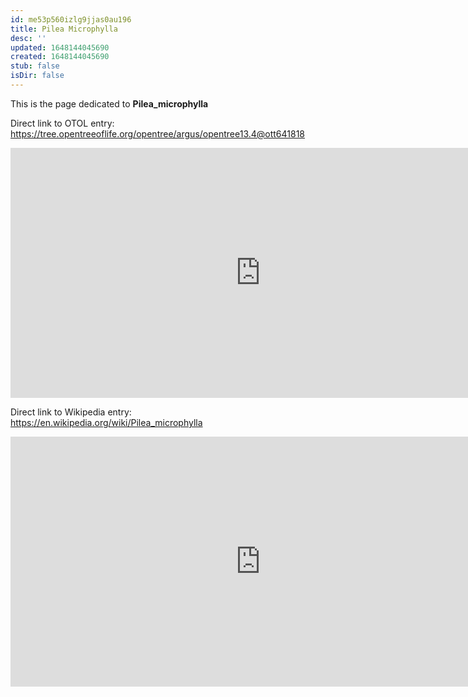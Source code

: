 ```yaml
---
id: me53p560izlg9jjas0au196
title: Pilea Microphylla
desc: ''
updated: 1648144045690
created: 1648144045690
stub: false
isDir: false
---
```

This is the page dedicated to **Pilea_microphylla**


Direct link to OTOL entry: https://tree.opentreeoflife.org/opentree/argus/opentree13.4@ott641818



<html>
    <body>
    <iframe src="https://tree.opentreeoflife.org/opentree/argus/opentree13.4@ott641818"
    width="800" height="400" frameborder="0" allowfullscreen> </iframe>
    </body>
</html>
    


Direct link to Wikipedia entry: https://en.wikipedia.org/wiki/Pilea_microphylla



<html>
    <body>
    <iframe src="https://en.wikipedia.org/wiki/Pilea_microphylla"
    width="800" height="400" frameborder="0" allowfullscreen> </iframe>
    </body>
</html>
    
